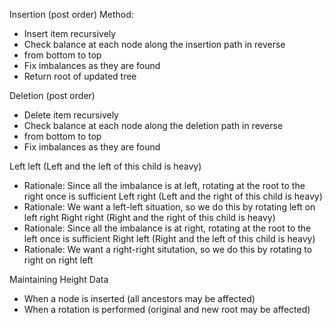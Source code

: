 Insertion (post order)
Method: 
- Insert item recursively
- Check balance at each node along the insertion path in reverse
- from bottom to top
- Fix imbalances as they are found
- Return root of updated tree


Deletion (post order)
- Delete item recursively
- Check balance at each node along the deletion path in reverse
- from bottom to top
- Fix imbalances as they are found

Left left (Left and the left of this child is heavy)
- Rationale: Since all the imbalance is at left, rotating at the root to the right once is sufficient
Left right (Left and the right of this child is heavy)
- Rationale: We want a left-left situation, so we do this by rotating left on left right
Right right (Right and the right of this child is heavy)
- Rationale: Since all the imbalance is at right, rotating at the root to the left once is sufficient
Right left (Right and the left of this child is heavy)
- Rationale: We want a right-right situtation, so we do this by rotating to right on right left

Maintaining Height Data
- When a node is inserted (all ancestors may be affected)
- When a rotation is performed (original and new root may be affected)

